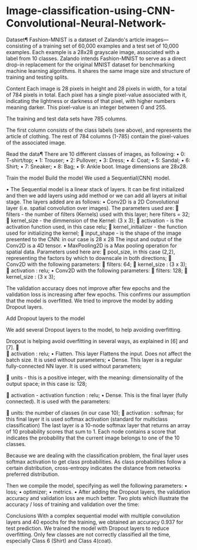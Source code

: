 # Image-classification-using-CNN-Convolutional-Neural-Network-

Dataset¶
Fashion-MNIST is a dataset of Zalando's article images—consisting of a training set of 60,000 examples and a test set of 10,000 examples. Each example is a 28x28 grayscale image, associated with a label from 10 classes. Zalando intends Fashion-MNIST to serve as a direct drop-in replacement for the original MNIST dataset for benchmarking machine learning algorithms. It shares the same image size and structure of training and testing splits.

Content
Each image is 28 pixels in height and 28 pixels in width, for a total of 784 pixels in total.
Each pixel has a single pixel-value associated with it, indicating the lightness or darkness of that pixel, with higher numbers meaning darker. This pixel-value is an integer between 0 and 255.

The training and test data sets have 785 columns.

The first column consists of the class labels (see above), and represents the article of clothing.
The rest of 784 columns (1-785) contain the pixel-values of the associated image.

Read the data¶
There are 10 different classes of images, as following:
•	0: T-shirt/top;
•	1: Trouser;
•	2: Pullover;
•	3: Dress;
•	4: Coat;
•	5: Sandal;
•	6: Shirt;
•	7: Sneaker;
•	8: Bag;
•	9: Ankle boot.
Image dimensions are 28x28.


Train the model
Build the model
We used a Sequential(CNN) model.

•	The Sequential model is a linear stack of layers. It can be first initialized and then we add layers using add method or we can add all layers at initial stage. The layers added are as follows:
•	Conv2D is a 2D Convolutional layer (i.e. spatial convolution over images). The parameters used are:
	filters - the number of filters (Kernels) used with this layer; here filters = 32;
	kernel_size - the dimmension of the Kernel: (3 x 3);
	activation - is the activation function used, in this case relu;
	kernel_initializer - the function used for initializing the kernel;
	input_shape - is the shape of the image presented to the CNN: in our case is 28 x 28 The input and output of the Conv2D is a 4D tensor.
•	MaxPooling2D is a Max pooling operation for spatial data. Parameters used here are:
	pool_size, in this case (2,2), representing the factors by which to downscale in both directions;
	Conv2D with the following parameters:
	filters: 64;
	kernel_size : (3 x 3);
	activation : relu;
•	Conv2D with the following parameters:
	filters: 128;
	kernel_size : (3 x 3);
                         

The validation accuracy does not improve after few epochs and the validation loss is increasing after few epochs. This confirms our assumption that the model is overfitted. We tried to improve the model by adding Dropout layers.

Add Dropout layers to the model

We add several Dropout layers to the model, to help avoiding overfitting.

Dropout is helping avoid overfitting in several ways, as explained in [6] and [7].
	
	activation : relu;
•	Flatten. This layer Flattens the input. Does not affect the batch size. It is used without parameters;
•	Dense. This layer is a regular fully-connected NN layer. It is used without parameters;

	units - this is a positive integer, with the meaning: dimensionality of the output space; in this case is: 128;

	activation - activation function : relu;
•	Dense. This is the final layer (fully connected). It is used with the parameters:

	units: the number of classes (in our case 10);
	activation : softmax; for this final layer it is used softmax activation (standard for multiclass classification)
The last layer is a 10-node softmax layer that returns an array of 10 probability scores that sum to 1. Each node contains a score that indicates the probability that the current image belongs to one of the 10 classes.

Because we are dealing with the classification problem, the final layer uses softmax activation to get class probabilities. As class probabilities follow a certain distribution, cross-entropy indicates the distance from networks preferred distribution.

Then we compile the model, specifying as well the following parameters:
•	loss;
•	optimizer;
•	metrics.
•	After adding the Dropout layers, the validation accuracy and validation loss are much better. 
Two plots which illustrate the accuracy / loss of training and validation over the time:


Conclusions
With a complex sequential model with multiple convolution layers and 40 epochs for the training, we obtained an accuracy 0.937 for test prediction. We trained the model with Dropout layers to reduce overfitting.
Only few classes are not correctly classified all the time, especially Class 6 (Shirt) and Class 4(coat).
